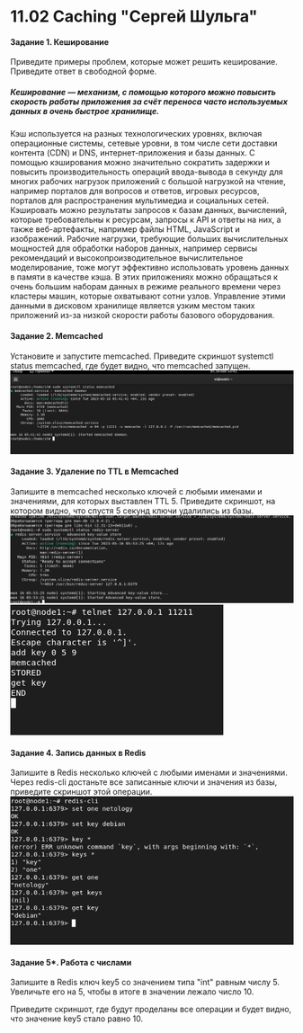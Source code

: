 # 11.02 Caching "Сергей Шульга"
#### Задание 1. Кеширование
Приведите примеры проблем, которые может решить кеширование.
Приведите ответ в свободной форме.
##### Кеширование — механизм, с помощью которого можно повысить скорость работы приложения за счёт переноса часто используемых данных в очень быстрое хранилище.
Кэш используется на разных технологических уровнях, включая операционные системы, сетевые уровни, в том числе сети доставки контента (CDN) и DNS, интернет-приложения и базы данных. С помощью кэширования можно значительно сократить задержки и повысить производительность операций ввода-вывода в секунду для многих рабочих нагрузок приложений с большой нагрузкой на чтение, например порталов для вопросов и ответов, игровых ресурсов, порталов для распространения мультимедиа и социальных сетей. Кэшировать можно результаты запросов к базам данных, вычислений, которые требовательны к ресурсам, запросы к API и ответы на них, а также веб-артефакты, например файлы HTML, JavaScript и изображений. Рабочие нагрузки, требующие больших вычислительных мощностей для обработки наборов данных, например сервисы рекомендаций и высокопроизводительное вычислительное моделирование, тоже могут эффективно использовать уровень данных в памяти в качестве кэша. В этих приложениях можно обращаться к очень большим наборам данных в режиме реального времени через кластеры машин, которые охватывают сотни узлов. Управление этими данными в дисковом хранилище является узким местом таких приложений из-за низкой скорости работы базового оборудования.

#### Задание 2. Memcached
Установите и запустите memcached.
Приведите скриншот systemctl status memcached, где будет видно, что memcached запущен.
![alt text](https://github.com/SergeiShulga/11.02Caching/blob/main/img/01.png)

#### Задание 3. Удаление по TTL в Memcached
Запишите в memcached несколько ключей с любыми именами и значениями, для которых выставлен TTL 5.
Приведите скриншот, на котором видно, что спустя 5 секунд ключи удалились из базы.
![alt text](https://github.com/SergeiShulga/11.02Caching/blob/main/img/02.png)
![alt text](https://github.com/SergeiShulga/11.02Caching/blob/main/img/03.png)
#### Задание 4. Запись данных в Redis
Запишите в Redis несколько ключей с любыми именами и значениями.
Через redis-cli достаньте все записанные ключи и значения из базы, приведите скриншот этой операции.
![alt text](https://github.com/SergeiShulga/11.02Caching/blob/main/img/04.png)

#### Задание 5*. Работа с числами
Запишите в Redis ключ key5 со значением типа "int" равным числу 5. Увеличьте его на 5, чтобы в итоге в значении лежало число 10.

Приведите скриншот, где будут проделаны все операции и будет видно, что значение key5 стало равно 10.
